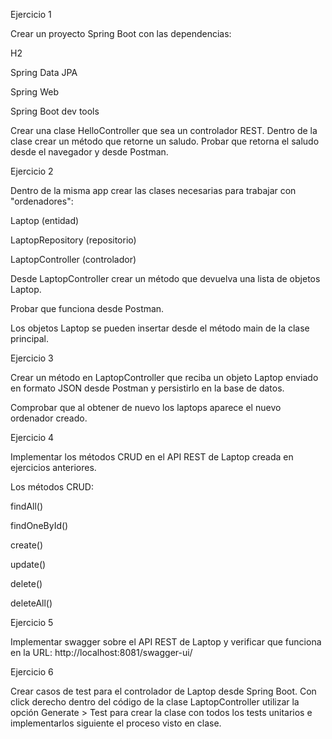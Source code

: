 Ejercicio 1

Crear un proyecto Spring Boot con las dependencias:

H2

Spring Data JPA

Spring Web

Spring Boot dev tools

Crear una clase HelloController que sea un controlador REST. Dentro de la clase crear un método que retorne un saludo. Probar que retorna el saludo desde el navegador y desde Postman.

Ejercicio 2

Dentro de la misma app crear las clases necesarias para trabajar con "ordenadores":

Laptop (entidad)

LaptopRepository (repositorio)

LaptopController (controlador)

Desde LaptopController crear un método que devuelva una lista de objetos Laptop.

Probar que funciona desde Postman.

Los objetos Laptop se pueden insertar desde el método main de la clase principal.

Ejercicio 3

Crear un método en LaptopController que reciba un objeto Laptop enviado en formato JSON desde Postman y persistirlo en la base de datos.

Comprobar que al obtener de nuevo los laptops aparece el nuevo ordenador creado.

Ejercicio 4

Implementar los métodos CRUD en el API REST de Laptop creada en ejercicios anteriores.

Los métodos CRUD:

findAll()

findOneById()

create()

update()

delete()

deleteAll()

Ejercicio 5

Implementar swagger sobre el API REST de Laptop y verificar que funciona en la URL: http://localhost:8081/swagger-ui/

Ejercicio 6

Crear casos de test para el controlador de Laptop desde Spring Boot. Con click derecho dentro del código de la clase LaptopController utilizar la opción Generate > Test para crear la clase con todos los tests unitarios e implementarlos siguiente el proceso visto en clase.